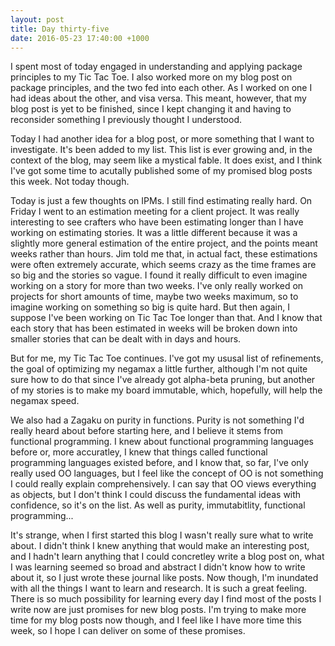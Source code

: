 ```yaml
---
layout: post
title: Day thirty-five
date: 2016-05-23 17:40:00 +1000
---
```


I spent most of today engaged in understanding and applying package principles to my Tic Tac Toe.  I also worked more on my blog post on package principles, and the two fed into each other.  As I worked on one I had ideas about the other, and visa versa.  This meant, however, that my blog post is yet to be finished, since I kept changing it and having to reconsider something I previously thought I understood.

Today I had another idea for a blog post, or more something that I want to investigate.  It's been added to my list.  This list is ever growing and, in the context of the blog, may seem like a mystical fable.  It does exist, and I think I've got some time to acutally published some of my promised blog posts this week.  Not today though.

Today is just a few thoughts on IPMs.  I still find estimating really hard.  On Friday I went to an estimation meeting for a client project.  It was really interesting to see crafters who have been estimating longer than I have working on estimating stories.  It was a little different because it was a slightly more general estimation of the entire project, and the points meant weeks rather than hours.  Jim told me that, in actual fact, these estimations were often extremely accurate, which seems crazy as the time frames are so big and the stories so vague.  I found it really difficult to even imagine working on a story for more than two weeks.  I've only really worked on projects for short amounts of time, maybe two weeks maximum, so to imagine working on something so big is quite hard.  But then again, I suppose I've been working on Tic Tac Toe longer than that. And I know that each story that has been estimated in weeks will be broken down into smaller stories that can be dealt with in days and hours.

But for me, my Tic Tac Toe continues.  I've got my ususal list of refinements, the goal of optimizing my negamax a little further, although I'm not quite sure how to do that since I've already got alpha-beta pruning, but another of my stories is to make my board immutable, which, hopefully, will help the negamax speed.

We also had a Zagaku on purity in functions.  Purity is not something I'd really heard about before starting here, and I believe it stems from functional programming.  I knew about functional programming languages before or, more accuratley, I knew that things called functional programming languages existed before, and I know that, so far, I've only really used OO languages, but I feel like the concept of OO is not something I could really explain comprehensively.  I can say that OO views everything as objects, but I don't think I could discuss the fundamental ideas with confidence, so it's on the list.  As well as purity, immutabitlity, functional programming...

It's strange, when I first started this blog I wasn't really sure what to write about.  I didn't think I knew anything that would make an interesting post, and I hadn't learn anything that I could concretley write a blog post on, what I was learning seemed so broad and abstract I didn't know how to write about it, so I just wrote these journal like posts.  Now though, I'm inundated with all the things I want to learn and research.  It is such a great feeling.  There is so much possibility for learning every day I find most of the posts I write now are just promises for new blog posts.  I'm trying to make more time for my blog posts now though, and I feel like I have more time this week, so I hope I can deliver on some of these promises.
